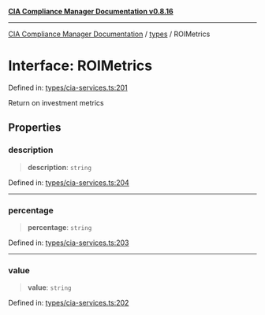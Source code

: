[**CIA Compliance Manager Documentation v0.8.16**](../../README.md)

***

[CIA Compliance Manager Documentation](../../modules.md) / [types](../README.md) / ROIMetrics

# Interface: ROIMetrics

Defined in: [types/cia-services.ts:201](https://github.com/Hack23/cia-compliance-manager/blob/96f4020424aba8c55d4fe94eddf596babc070968/src/types/cia-services.ts#L201)

Return on investment metrics

## Properties

### description

> **description**: `string`

Defined in: [types/cia-services.ts:204](https://github.com/Hack23/cia-compliance-manager/blob/96f4020424aba8c55d4fe94eddf596babc070968/src/types/cia-services.ts#L204)

***

### percentage

> **percentage**: `string`

Defined in: [types/cia-services.ts:203](https://github.com/Hack23/cia-compliance-manager/blob/96f4020424aba8c55d4fe94eddf596babc070968/src/types/cia-services.ts#L203)

***

### value

> **value**: `string`

Defined in: [types/cia-services.ts:202](https://github.com/Hack23/cia-compliance-manager/blob/96f4020424aba8c55d4fe94eddf596babc070968/src/types/cia-services.ts#L202)
